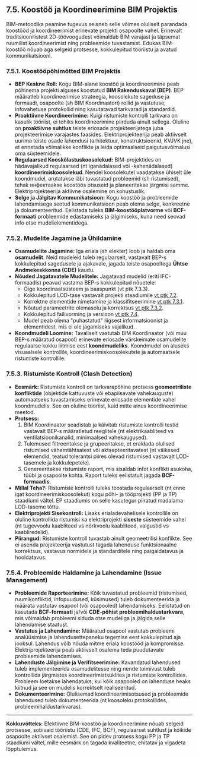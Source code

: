 ## 7.5. Koostöö ja Koordineerimine BIM Projektis

BIM-metoodika peamine tugevus seisneb selle võimes oluliselt parandada koostööd ja koordineerimist erinevate projekti osapoolte vahel. Erinevalt traditsioonilistest 2D-töövoogudest võimaldab BIM varajast ja täpsemat ruumilist koordineerimist ning probleemide tuvastamist. Edukas BIM-koostöö nõuab aga selgeid protsesse, kokkulepitud tööriistu ja avatud kommunikatsiooni.

### 7.5.1. Koostööpõhimõtted BIM Projektis

* **BEP Keskne Roll:** Kogu BIM-alane koostöö ja koordineerimine peab põhinema projekti alguses koostatud **BIM Rakenduskaval (BEP)**. BEP määratleb koordineerimise strateegia, koosolekute sageduse ja formaadi, osapoolte (sh BIM Koordinaatori) rollid ja vastutuse, infovahetuse protokollid ning kasutatavad tarkvarad ja standardid.
* **Proaktiivne Koordineerimine:** Kuigi ristumiste kontrolli tarkvara on kasulik tööriist, ei tohiks koordineerimine piirduda ainult sellega. Oluline on **proaktiivne suhtlus** teiste eriosade projekteerijatega juba projekteerimise varajastes faasides. Elektriprojekteerija peab aktiivselt uurima teiste osade lahendusi (arhitektuur, konstruktsioonid, KVJVK jne), et ennetada võimalikke konflikte ja leida optimaalseid paigutusvõimalusi oma süsteemidele.
* **Regulaarsed Kooskõlastuskoosolekud:** BIM-projektides on hädavajalikud regulaarsed (nt iganädalased või -kahenädalased) **koordineerimiskoosolekud**. Nendel koosolekutel vaadatakse ühiselt üle koondmudel, arutatakse läbi tuvastatud probleemid (sh ristumised), tehak инфектаakse koostöös otsuseid ja planeeritakse järgmisi samme. Elektriprojekteerija aktiivne osalemine on kohustuslik.
* **Selge ja Jälgitav Kommunikatsioon:** Kogu koostöö ja probleemide lahendamisega seotud kommunikatsioon peab olema selge, konkreetne ja dokumenteeritud. Eelistada tuleks **BIM-koostööplatvorme** või **BCF-formaati** probleemide edastamiseks ja jälgimiseks, kuna need seovad info otse mudelielementidega.

### 7.5.2. Mudelite Jagamine ja Ühildamine

* **Osamudelite Jagamine:** Iga eriala (sh elekter) loob ja haldab oma **osamudelit**. Neid mudeleid tuleb regulaarselt, vastavalt BEP-s kokkulepitud sagedusele ja ajakavale, jagada teiste osapooltega **Ühtse Andmekeskkonna (CDE)** kaudu.
* **Nõuded Jagatavatele Mudelitele:** Jagatavad mudelid (eriti IFC-formaadis) peavad vastama BEP-s kokkulepitud nõuetele:
    * Õige koordinaatsüsteem ja baaspunkt (vt ptk 7.3.3).
    * Kokkulepitud LOD-tase vastavalt projekti staadiumile [vt ptk 7.2](7.2_Mudeli_Detailsusaste_LOD_Staadiumite_Kaupa.md).
    * Korrektne elementide nimetamine ja klassifitseerimine [vt ptk 7.3.1](7.3_Modelleerimise_Standardid.md).
    * Nõutud parameetrite olemasolu ja korrektsus [vt ptk 7.3.2](7.3_Modelleerimise_Standardid.md).
    * Kokkulepitud failivorming ja versioon [vt ptk 7.4](7.4_Tarkvara_ja_Failivormingud_IFC_jm.md).
    * Mudel peab olema "puhastatud" liigsest informatsioonist ja elementidest, mis ei ole jagamiseks vajalikud.
* **Koondmudeli Loomine:** Tavaliselt vastutab BIM Koordinaator (või muu BEP-s määratud osapool) erinevate eriosade värskeimate osamudelite regulaarse kokku liitmise eest **koondmudeliks**. Koondmudel on aluseks visuaalsele kontrollile, koordineerimiskoosolekutele ja automaatsele ristumiste kontrollile.

### 7.5.3. Ristumiste Kontroll (Clash Detection)

* **Eesmärk:** Ristumiste kontroll on tarkvarapõhine protsess **geomeetriliste konfliktide** (objektide kattuvuste või ebapiisavate vahekauguste) automaatseks tuvastamiseks erinevate eriosade elementide vahel koondmudelis. See on oluline tööriist, kuid mitte ainus koordineerimise meetod.
* **Protsess:**
    1. BIM Koordinaator seadistab ja käivitab ristumiste kontrolli testid vastavalt BEP-s määratletud reeglitele (nt elektrikaabliteed vs ventilatsioonikanalid, minimaalsed vahekaugused).
    2. Tulemused filtreeritakse ja grupeeritakse, et eraldada olulised ristumised vähemtähtsatest või aktsepteeritavatest (nt väikesed elemendid, teatud tolerantsi piires olevad ristumised vastavalt LOD-tasemele ja kokkulepetele).
    3. Genereeritakse ristumiste raport, mis sisaldab infot konflikti asukoha, tüübi ja osapoolte kohta. Raport tuleks eelistatult jagada **BCF-formaadis**.
* **Millal Teha?:** Ristumiste kontrolli tuleks teostada regulaarselt (nt enne igat koordineerimiskoosolekut) kogu põhi- ja tööprojekti (PP ja TP) staadiumi vältel. EP staadiumis on selle kasutegur piiratud madalama LOD-taseme tõttu.
* **Elektriprojekti Sisekontroll:** Lisaks erialadevahelisele kontrollile on oluline kontrollida ristumisi ka elektriprojekti **siseste** süsteemide vahel (nt tugevvoolu kaabliteed vs nõrkvoolu kaabliteed, valgustid vs kaabliredelid).
* **Piirangud:** Ristumiste kontroll tuvastab ainult geomeetrilisi konflikte. See ei asenda projekteerija vastutust tagada lahenduse funktsionaalne korrektsus, vastavus normidele ja standarditele ning paigaldatavus ja hooldatavus.

### 7.5.4. Probleemide Haldamine ja Lahendamine (Issue Management)

* **Probleemide Raporteerimine:** Kõik tuvastatud probleemid (ristumised, ruumikonfliktid, infopuudused, küsimused) tuleb dokumenteerida ja määrata vastutav osapool (või osapooled) lahendamiseks. Eelistatud on kasutada **BCF-formaati** ja/või **CDE-põhist probleemihaldustarkvara**, mis võimaldab probleemi siduda otse mudeliga ja jälgida selle lahendamise staatust.
* **Vastutus ja Lahendamine:** Määratud osapool vastutab probleemi analüüsimise ja lahendusettepaneku tegemise eest kokkulepitud aja jooksul. Lahendus võib nõuda mitme eriala koostööd ja kompromisse. Elektriprojekteerija peab aktiivselt osalema teda puudutavate probleemide lahendamises.
* **Lahenduste Jälgimine ja Verifitseerimine:** Kavandatud lahendused tuleb implementeerida osamudelitesse ning nende toimivust tuleb kontrollida järgmistes koordineerimistsüklites ja ristumiste kontrollides. Probleem loetakse lahendatuks, kui kõik osapooled on lahenduse heaks kiitnud ja see on mudelis korrektselt realiseeritud.
* **Dokumenteerimine:** Olulisemad koordineerimisotsused ja probleemide lahendused tuleb dokumenteerida (nt koosoleku protokollides, probleemihaldustarkvaras).

---
**Kokkuvõtteks:** Efektiivne BIM-koostöö ja koordineerimine nõuab selgeid protsesse, sobivaid tööriistu (CDE, IFC, BCF), regulaarset suhtlust ja kõikide osapoolte aktiivset osalemist. See on pidev protsess kogu PP ja TP staadiumi vältel, mille eesmärk on tagada kvaliteetne, ehitatav ja vigadeta lõpptulemus.